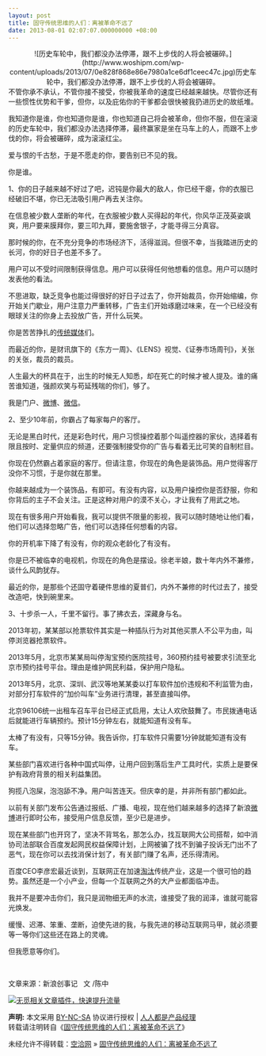 ```yaml
---
layout: post
title: 固守传统思维的人们：离被革命不远了
date: 2013-08-01 02:07:07.000000000 +08:00
---
```


<div style="text-align: center">![历史车轮中，我们都没办法停滞，跟不上步伐的人将会被碾碎。](http://www.woshipm.com/wp-content/uploads/2013/07/0e828f868e86e7980a1ce6df1ceec47c.jpg)历史车轮中，我们都没办法停滞，跟不上步伐的人将会被碾碎。</div>不管你承不承认，不管你接不接受，你被我革命的速度已经越来越快。尽管你还有一些惯性优势和干爹，但你，以及庇佑你的干爹都会很快被我扔进历史的故纸堆。

我知道你是谁，你也知道你是谁，你也知道自己将会被革命，但你不服，但在滚滚的历史车轮中，我们都没办法选择停滞，最终赢家是坐在马车上的人，而跟不上步伐的你，将会被碾碎，成为滚滚红尘。

爱与恨的千古愁，于是不愿走的你，要告别已不见的我。

你是谁。

1、你的日子越来越不好过了吧，迟钝是你最大的敌人，你已经干瘪，你的衣服已经破旧不堪，你已无法吸引用户再去关注你。

在信息被少数人垄断的年代，在衣服被少数人买得起的年代，你风华正茂英姿飒爽，用户要来膜拜你，要三叩九拜，要施舍银子，才能寻得三分真容。

那时候的你，在不充分竞争的市场经济下，活得滋润。但很不幸，当我踏进历史的长河，你的好日子也差不多了。

用户可以不受时间限制获得信息。用户可以获得任何他想看的信息。用户可以随时发表他的看法。

不思进取，缺乏竞争也能过得很好的好日子过去了，你开始裁员，你开始缩编，你开始关门歇业，用户注意力严重转移，广告主们开始琢磨过味来，在一个已经没有眼球关注的你身上去投放广告，开什么玩笑。

你是苦苦挣扎的<span class="wp_keywordlink_affiliate">[传统媒体](http://www.woshipm.com/tag/%E4%BC%A0%E7%BB%9F%E5%AA%92%E4%BD%93 "查看 传统媒体 中的全部文章")</span>们。

而最近的你，是财讯旗下的《东方一周》、《LENS》视觉、《证券市场周刊》，关张的关张，裁员的裁员。

人生最大的杯具在于，出生的时候无人知悉，却在死亡的时候才被人提及。谁的痛苦谁知道，强颜欢笑与苟延残喘的你们，够了。

我是门户、<span class="wp_keywordlink_affiliate">[微博](http://www.woshipm.com/tag/%E5%BE%AE%E5%8D%9A "查看 微博 中的全部文章")</span>、<span class="wp_keywordlink_affiliate">[微信](http://www.woshipm.com/tag/%E5%BE%AE%E4%BF%A1 "查看 微信 中的全部文章")</span>。

2、至少10年前，你霸占了每家每户的客厅。

无论是黑白时代，还是彩色时代，用户习惯操控着那个叫遥控器的家伙，选择着有限且按时、定量供应的频道，还要强制接受你的广告与看着无比可笑的自制栏目。

你现在仍然霸占着家庭的客厅。但请注意，你现在的角色是装饰品。用户觉得客厅没你不习惯，于是你就在那里。

你越来越成为一个装饰品，有即可。有没有内容，以及用户操控你是否舒服，你和你背后的主子不会关注。正是这种对用户的漠不关心，才让我有了用武之地。

现在有很多用户开始看我，我可以提供不限量的影视，我可以随时随地让他们看，他们可以选择忽略广告，他们可以选择任何想看的内容。

你的开机率下降了有没有，你的观众老龄化了有没有。

你是已不被临幸的电视机，你现在的角色是摆设。徐老半娘，数十年内外不兼修，谈什么风韵犹存。

最近的你，是那些个还固守着硬件思维的夏普们，内外不兼修的时代过去了，接受改造吧，快到碗里来。

3、十步杀一人，千里不留行。事了拂衣去，深藏身与名。

2013年初，某某部以抢票软件其实是一种插队行为对其他买票人不公平为由，叫停浏览器抢票软件。

2013年5月，北京市某某局叫停淘宝预约医院挂号，360预约挂号被要求引流至北京市预约挂号平台。理由是维护网民利益，保护用户隐私。

2013年5月，北京、深圳、武汉等地某某委以打车软件加价违规和不利监管为由，对部分打车软件的“加价叫车”业务进行清理，甚至直接叫停。

北京96106统一出租车召车平台已经正式启用，太让人欢欣鼓舞了。市民拨通电话后就能进行车辆预约。预计15分钟左右，就能知道有没有车。

太棒了有没有，只等15分钟。我告诉你，打车软件只需要1分钟就能知道有没有车。

某些部门喜欢进行各种中国式叫停，让用户回到落后生产工具时代，实质上是要保护有政府背景的相关利益集团。

狗揽八泡屎，泡泡舔不净。用户叫苦连天。但庆幸的是，并非所有部门都如此。

以前有关部门发布公告通过报纸、广播、电视，现在他们越来越多的选择了新浪<span class="wp_keywordlink_affiliate">[微博](http://www.woshipm.com/tag/%E5%BE%AE%E5%8D%9A "查看 微博 中的全部文章")</span>进行即时公布，接受用户信息反馈，至少已是进步。

现在某些部门也开窍了，坚决不背骂名，那怎么办，找互联网大公司搭帮，如中消协司法部联合百度发起网民权益保障计划，上网被骗了找不到骗子投诉无门出不了恶气，现在你可以去找消保计划了，有关部门赚了名声，还乐得清闲。

百度CEO李彦宏最近谈到，互联网正在加速<span class="wp_keywordlink_affiliate">[淘汰](http://www.woshipm.com/tag/%E6%B7%98%E6%B1%B0 "查看 淘汰 中的全部文章")</span>传统产业，这是一个很可怕的趋势。虽然还是一个小产业，但每一个互联网之外的大产业都面临冲击。

我并不是要冲击你们，我只是润物细无声的水流，谁接受了我的润泽，谁就可能容光焕发。

缓慢、迟滞、笨重、垄断，迫使先进的我，与我先进的移动互联网马甲，就必须要等一等你们这些还在路上的灵魂。

但我愿意等你们。

 

文章来源：新浪创事记   文 /陈中

[![无觅相关文章插件，快速提升流量](http://static.wumii.cn/images/pixel.png)](http://www.wumii.com/widget/relatedItems)

<span style="font-weight:bold">声明:</span> 本文采用 [BY-NC-SA](http://creativecommons.org/licenses/by-nc-sa/3.0/ "署名-非商业性使用-相同方式共享") 协议进行授权 | [人人都是产品经理](http://www.woshipm.com/)  
转载请注明转自《[固守传统思维的人们：离被革命不远了](http://www.woshipm.com/operate/36591.html "固守传统思维的人们：离被革命不远了")》

未经允许不得转载：[空洽网](http://kongqia.com) » [固守传统思维的人们：离被革命不远了](http://kongqia.com/17305.html)


